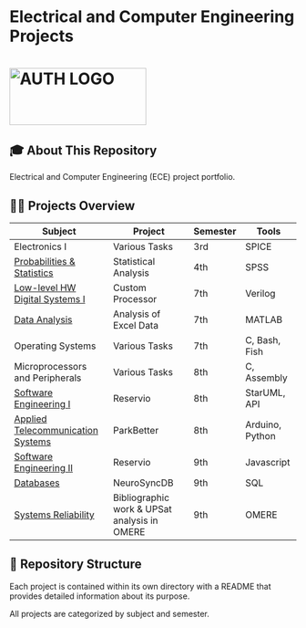 # Electrical and Computer Engineering Projects 
# <img height="100" width="240" alt="AUTH LOGO" src="https://www.sadas-pea.gr/wp-content/uploads/2015/03/ceb1cf80ceb8_2-1200x0-c-default.jpg" />


## 🎓 About This Repository

Electrical and Computer Engineering (ECE) project portfolio.

## 👩‍💻 Projects Overview
| Subject | Project	| Semester | Tools |
|---|----|----|---|
| Electronics I | Various Tasks | 3rd | SPICE |
| [Probabilities & Statistics](https://github.com/MarySymFairy/ECE_AUTH_projects/tree/main/Probabilities%20and%20Statistics) | Statistical Analysis	| 4th | SPSS |
| [Low-level HW Digital Systems I](https://github.com/MarySymFairy/ECE_AUTH_projects/tree/main/Low-level%20HW%20Digital%20Systems%20I) | Custom Processor	| 7th | Verilog |
| [Data Analysis](https://github.com/MarySymFairy/ECE_AUTH_projects/tree/main/Data%20Analysis) | Analysis of Excel Data	| 7th | MATLAB |
| Operating Systems	| Various Tasks |	7th |	C, Bash, Fish |
| Microprocessors and Peripherals |	Various Tasks |	8th |	C, Assembly |
| [Software Engineering I](https://github.com/MarySymFairy/ECE_AUTH_projects/tree/main/Software%20Engineering%20I) | Reservio	| 8th | StarUML, API |
| [Applied Telecommunication Systems](https://github.com/MarySymFairy/ECE_AUTH_projects/tree/main/Applied%20Telecommunication%20Systems) |ParkBetter | 8th | Arduino, Python |
| [Software Engineering II](https://github.com/MarySymFairy/ECE_AUTH_projects/tree/main/Software%20Engineering%20II) | Reservio	| 9th | Javascript |
| [Databases](https://github.com/MarySymFairy/ECE_AUTH_projects/tree/main/Databases) | NeuroSyncDB	| 9th | SQL |
| [Systems Reliability](https://github.com/MarySymFairy/ECE_AUTH_projects/tree/main/Systems%20Reliability) | Bibliographic work & UPSat analysis in OMERE	| 9th | OMERE |



## 📁 Repository Structure 
Each project is contained within its own directory with a README that provides detailed information about its purpose.

All projects are categorized by subject and semester.
